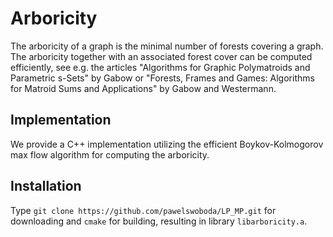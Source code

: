Arboricity
========
The arboricity of a graph is the minimal number of forests covering a graph. The arboricity together with an associated forest cover can be computed efficiently, see e.g. the articles "Algorithms for Graphic Polymatroids and Parametric s-Sets" by Gabow or "Forests, Frames and Games: Algorithms for Matroid Sums and Applications" by Gabow and Westermann.

## Implementation ##
We provide a C++ implementation utilizing the efficient Boykov-Kolmogorov max flow algorithm for computing the arboricity. 

## Installation
Type `git clone https://github.com/pawelswoboda/LP_MP.git` for downloading and `cmake` for building, resulting in library `libarboricity.a`.
